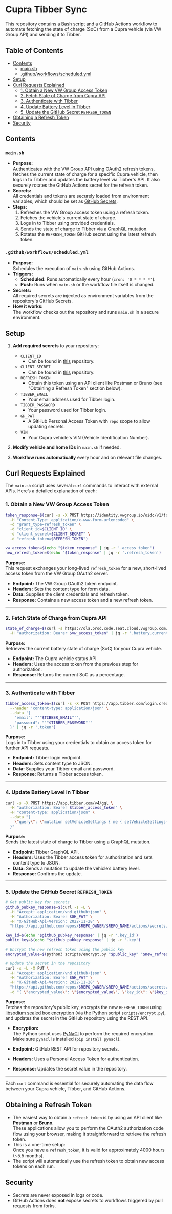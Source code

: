 # Cupra Tibber Sync

This repository contains a Bash script and a GitHub Actions workflow to automate fetching the state of charge (SoC) from a Cupra vehicle (via VW Group API) and sending it to Tibber.

## Table of Contents

- [Contents](#contents)
  - [main.sh](#mainsh)
  - [.github/workflows/scheduled.yml](#githubworkflowsscheduledyml)
- [Setup](#setup)
- [Curl Requests Explained](#curl-requests-explained)
  - [1. Obtain a New VW Group Access Token](#1-obtain-a-new-vw-group-access-token)
  - [2. Fetch State of Charge from Cupra API](#2-fetch-state-of-charge-from-cupra-api)
  - [3. Authenticate with Tibber](#3-authenticate-with-tibber)
  - [4. Update Battery Level in Tibber](#4-update-battery-level-in-tibber)
  - [5. Update the GitHub Secret `REFRESH_TOKEN`](#5-update-the-github-secret-refresh_token)
- [Obtaining a Refresh Token](#obtaining-a-refresh-token)
- [Security](#security)

## Contents

### `main.sh`

- **Purpose:**  
  Authenticates with the VW Group API using OAuth2 refresh tokens, fetches the current state of charge for a specific Cupra vehicle, then logs in to Tibber and updates the battery level via Tibber's API. It also securely rotates the GitHub Actions secret for the refresh token.
- **Secrets:**  
  All credentials and tokens are securely loaded from environment variables, which should be set as [GitHub Secrets](https://docs.github.com/en/actions/security-guides/encrypted-secrets).
- **Steps:**
  1. Refreshes the VW Group access token using a refresh token.
  2. Fetches the vehicle's current state of charge.
  3. Logs in to Tibber using provided credentials.
  4. Sends the state of charge to Tibber via a GraphQL mutation.
  5. Rotates the `REFRESH_TOKEN` GitHub secret using the latest refresh token.

### `.github/workflows/scheduled.yml`

- **Purpose:**  
  Schedules the execution of `main.sh` using GitHub Actions.
- **Triggers:**
  - **Scheduled:** Runs automatically every hour (`cron: '0 * * * *'`).
  - **Push:** Runs when `main.sh` or the workflow file itself is changed.
- **Secrets:**  
  All required secrets are injected as environment variables from the repository's GitHub Secrets.
- **How it works:**  
  The workflow checks out the repository and runs `main.sh` in a secure environment.

## Setup

1. **Add required secrets** to your repository:
   - `CLIENT_ID`
     - Can be found in [this](https://github.com/tillsteinbach/CarConnectivity-connector-seatcupra/blob/d4e81b4eb154e022068aa5d0a045d8eb674cc634/src/carconnectivity_connectors/seatcupra/auth/my_cupra_session.py#L56) repository.
   - `CLIENT_SECRET`
     - Can be found in [this](https://github.com/tillsteinbach/CarConnectivity-connector-seatcupra/blob/d4e81b4eb154e022068aa5d0a045d8eb674cc634/src/carconnectivity_connectors/seatcupra/auth/my_cupra_session.py#L136) repository.
   - `REFRESH_TOKEN`
      - Obtain this token using an API client like Postman or Bruno (see "Obtaining a Refresh Token" section below).
   - `TIBBER_EMAIL`
      - Your email address used for Tibber login.
   - `TIBBER_PASSWORD`
      - Your password used for Tibber login.
   - `GH_PAT`
      - A GitHub Personal Access Token with `repo` scope to allow updating secrets.
   - `VIN`
      - Your Cupra vehicle's VIN (Vehicle Identification Number).

2. **Modify vehicle and home IDs** in `main.sh` if needed.

3. **Workflow runs automatically** every hour and on relevant file changes.

## Curl Requests Explained

The `main.sh` script uses several `curl` commands to interact with external APIs. Here’s a detailed explanation of each:

### 1. Obtain a New VW Group Access Token

```bash
token_response=$(curl -s -X POST https://identity.vwgroup.io/oidc/v1/token \
  -H "Content-Type: application/x-www-form-urlencoded" \
  -d "grant_type=refresh_token" \
  -d "client_id=$CLIENT_ID" \
  -d "client_secret=$CLIENT_SECRET" \
  -d "refresh_token=$REFRESH_TOKEN")

vw_access_token=$(echo "$token_response" | jq -r '.access_token')
new_refresh_token=$(echo "$token_response" | jq -r '.refresh_token')
```

**Purpose:**  
This request exchanges your long-lived `refresh_token` for a new, short-lived access token from the VW Group OAuth2 server.

- **Endpoint:** The VW Group OAuth2 token endpoint.
- **Headers:** Sets the content type for form data.
- **Data:** Supplies the client credentials and refresh token.
- **Response:** Contains a new access token and a new refresh token.

---

### 2. Fetch State of Charge from Cupra API

```bash
state_of_charge=$(curl -s https://ola.prod.code.seat.cloud.vwgroup.com/v1/vehicles/$VIN/charging/status \
  -H "authorization: Bearer $vw_access_token" | jq -r '.battery.currentSocPercentage')
```

**Purpose:**  
Retrieves the current battery state of charge (SoC) for your Cupra vehicle.

- **Endpoint:** The Cupra vehicle status API.
- **Headers:** Uses the access token from the previous step for authorization.
- **Response:** Returns the current SoC as a percentage.

---

### 3. Authenticate with Tibber

```bash
tibber_access_token=$(curl -s -X POST https://app.tibber.com/login.credentials \
  --header 'content-type: application/json' \
  --data '{
    "email": "'"$TIBBER_EMAIL"'",
    "password": "'"$TIBBER_PASSWORD"'"
  }' | jq -r '.token')
```

**Purpose:**  
Logs in to Tibber using your credentials to obtain an access token for further API requests.

- **Endpoint:** Tibber login endpoint.
- **Headers:** Sets content type to JSON.
- **Data:** Supplies your Tibber email and password.
- **Response:** Returns a Tibber access token.

---

### 4. Update Battery Level in Tibber

```bash
curl -s -X POST https://app.tibber.com/v4/gql \
  -H "authorization: Bearer $tibber_access_token" \
  -H "content-type: application/json" \
  --data "{
    \"query\": \"mutation setVehicleSettings { me { setVehicleSettings(id: \\\"$VEHICLE_ID\\\", homeId: \\\"$HOME_ID\\\", settings: [{ key: \\\"offline.vehicle.batteryLevel\\\", value: $state_of_charge }] ) { id } } }\"
  }"
```

**Purpose:**  
Sends the latest state of charge to Tibber using a GraphQL mutation.

- **Endpoint:** Tibber GraphQL API.
- **Headers:** Uses the Tibber access token for authorization and sets content type to JSON.
- **Data:** Sends a mutation to update the vehicle’s battery level.
- **Response:** Confirms the update.

---

### 5. Update the GitHub Secret `REFRESH_TOKEN`

```bash
# Get public key for secrets
github_pubkey_response=$(curl -s -L \
  -H "Accept: application/vnd.github+json" \
  -H "Authorization: Bearer $GH_PAT" \
  -H "X-GitHub-Api-Version: 2022-11-28" \
  "https://api.github.com/repos/$REPO_OWNER/$REPO_NAME/actions/secrets/public-key")

key_id=$(echo "$github_pubkey_response" | jq -r '.key_id')
public_key=$(echo "$github_pubkey_response" | jq -r '.key')

# Encrypt the new refresh token using the public key
encrypted_value=$(python3 scripts/encrypt.py "$public_key" "$new_refresh_token")

# Update the secret in the repository
curl -s -L -X PUT \
  -H "Accept: application/vnd.github+json" \
  -H "Authorization: Bearer $GH_PAT" \
  -H "X-GitHub-Api-Version: 2022-11-28" \
  "https://api.github.com/repos/$REPO_OWNER/$REPO_NAME/actions/secrets/REFRESH_TOKEN" \
  -d "{ \"encrypted_value\": \"$encrypted_value\", \"key_id\": \"$key_id\" }"
```

**Purpose:**  
Fetches the repository’s public key, encrypts the new `REFRESH_TOKEN` using [libsodium sealed box encryption](https://doc.libsodium.org/public-key_cryptography/sealed_boxes) (via the Python script `scripts/encrypt.py`), and updates the secret in the GitHub repository using the REST API.

- **Encryption:**  
  The Python script uses [PyNaCl](https://pynacl.readthedocs.io/en/stable/) to perform the required encryption.  
  Make sure `pynacl` is installed (`pip install pynacl`).

- **Endpoint:** GitHub REST API for repository secrets.
- **Headers:** Uses a Personal Access Token for authentication.
- **Response:** Updates the secret value in the repository.

---

Each `curl` command is essential for securely automating the data flow between your Cupra vehicle, Tibber, and GitHub Actions.

## Obtaining a Refresh Token

- The easiest way to obtain a `refresh_token` is by using an API client like **Postman** or **Bruno**.  
  These applications allow you to perform the OAuth2 authorization code flow using your browser, making it straightforward to retrieve the refresh token.
- This is a one-time setup:  
  Once you have a `refresh_token`, it is valid for approximately 4000 hours (~5.5 months).
- The script will automatically use the refresh token to obtain new access tokens on each run.

## Security

- Secrets are never exposed in logs or code.
- GitHub Actions does **not** expose secrets to workflows triggered by pull requests from forks.

